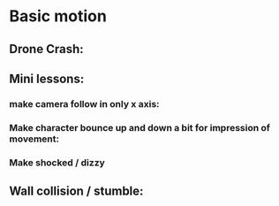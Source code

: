# Basic motion

## Drone Crash:
## Mini lessons:
### make camera follow in only x axis:

### Make character bounce up and down a bit for impression of movement:

### Make shocked / dizzy

## Wall collision / stumble: